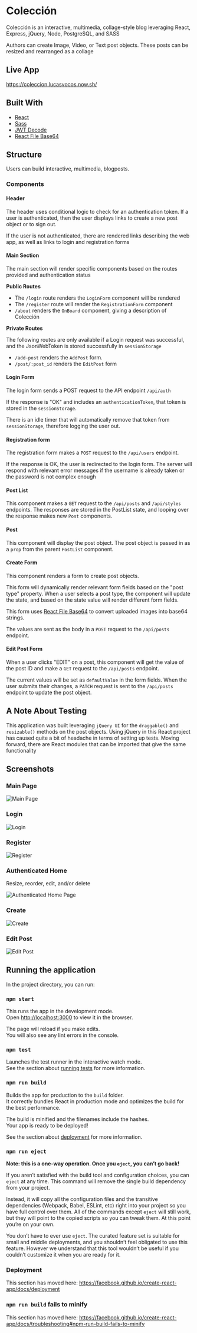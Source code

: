 # Colección

Colección is an interactive, multimedia, collage-style blog leveraging React, Express, jQuery, Node, PostgreSQL, and SASS

Authors can create Image, Video, or Text post objects. These posts can be resized and rearranged as a collage

## Live App

https://coleccion.lucasvocos.now.sh/

## Built With

* [React](https://facebook.github.io/create-react-app)
* [Sass](https://www.npmjs.com/package/node-sass?activeTab=versions)
* [JWT Decode](https://jwt.io/)
* [React File Base64](https://www.npmjs.com/package/react-file-base64)

## Structure

Users can build interactive, multimedia, blogposts.

### Components

#### Header

The header uses conditional logic to check for an authentication token. If a user is authenticated, then the user displays links to create a new post object or to sign out.

If the user is not authenticated, there are rendered links describing the web app, as well as links to login and registration forms

#### Main Section

The main section will render specific components based on the routes provided and authentication status

**Public Routes**

* The `/login` route renders the `LoginForm` component will be rendered
* The `/register` route will render the `RegistrationForm` component
* `/about` renders the `OnBoard` component, giving a description of Colección

**Private Routes**

The following routes are only available if a Login request was successful, and the JsonWebToken is stored successfully in `sessionStorage`

* `/add-post` renders the `AddPost` form.
* `/post/:post_id` renders the `EditPost` form

#### Login Form

The login form sends a POST request to the API endpoint `/api/auth`

If the response is "OK" and includes an `authenticationToken`, that token is stored in the `sessionStorage`.

There is an idle timer that will automatically remove that token from `sessionStorage`, therefore logging the user out.

#### Registration form

The registration form makes a `POST` request to the `/api/users` endpoint.

If the response is OK, the user is redirected to the login form. The server will respond with relevant error messages if the username is already taken or the password is not complex enough

#### Post List

This component makes a `GET` request to the `/api/posts` and `/api/styles` endpoints. The responses are stored in the PostList state, and looping over the response makes new `Post` components.

#### Post

This component will display the post object. The post object is passed in as a `prop` from the parent `PostList` component.

#### Create Form

This component renders a form to create post objects.

This form will dynamically render relevant form fields based on the "post type" property. When a user selects a post type, the component will update the state, and based on the state value will render different form fields.

This form uses [React File Base64](https://www.npmjs.com/package/react-file-base64) to convert uploaded images into base64 strings.

The values are sent as the body in a `POST` request to the `/api/posts` endpoint.

#### Edit Post Form

When a user clicks "EDIT" on a post, this component will get the value of the post ID and make a `GET` request to the `/api/posts` endpoint.

The current values will be set as `defaultValue` in the form fields. When the user submits their changes, a `PATCH` request is sent to the `/api/posts` endpoint to update the post object.


## A Note About Testing

This application was built leveraging `jQuery UI` for the `draggable()` and `resizable()` methods on the post objects. Using jQuery in this React project has caused quite a bit of headache in terms of setting up tests. Moving forward, there are React modules that can be imported that give the same functionality

## Screenshots

### Main Page

![Main Page](./screenshots/get-home.png)

### Login

![Login](./screenshots/login.png)

### Register

![Register](./screenshots/register.png)

### Authenticated Home

Resize, reorder, edit, and/or delete

![Authenticated Home Page](./screenshots/edit-reorder.png)

### Create

![Create](./screenshots/create.png)

### Edit Post

![Edit Post](./screenshots/edit-post.png)

## Running the application

In the project directory, you can run:

### `npm start`

This runs the app in the development mode.<br>
Open [http://localhost:3000](http://localhost:3000) to view it in the browser.

The page will reload if you make edits.<br>
You will also see any lint errors in the console.

### `npm test`

Launches the test runner in the interactive watch mode.<br>
See the section about [running tests](https://facebook.github.io/create-react-app/docs/running-tests) for more information.

### `npm run build`

Builds the app for production to the `build` folder.<br>
It correctly bundles React in production mode and optimizes the build for the best performance.

The build is minified and the filenames include the hashes.<br>
Your app is ready to be deployed!

See the section about [deployment](https://facebook.github.io/create-react-app/docs/deployment) for more information.

### `npm run eject`

**Note: this is a one-way operation. Once you `eject`, you can’t go back!**

If you aren’t satisfied with the build tool and configuration choices, you can `eject` at any time. This command will remove the single build dependency from your project.

Instead, it will copy all the configuration files and the transitive dependencies (Webpack, Babel, ESLint, etc) right into your project so you have full control over them. All of the commands except `eject` will still work, but they will point to the copied scripts so you can tweak them. At this point you’re on your own.

You don’t have to ever use `eject`. The curated feature set is suitable for small and middle deployments, and you shouldn’t feel obligated to use this feature. However we understand that this tool wouldn’t be useful if you couldn’t customize it when you are ready for it.


### Deployment

This section has moved here: https://facebook.github.io/create-react-app/docs/deployment

### `npm run build` fails to minify

This section has moved here: https://facebook.github.io/create-react-app/docs/troubleshooting#npm-run-build-fails-to-minify
